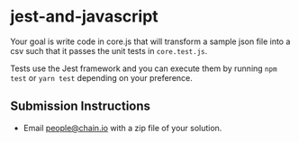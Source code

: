 # jest-and-javascript

Your goal is write code in core.js that will transform a sample json file into a csv such that it passes the unit tests in `core.test.js`.

Tests use the Jest framework and you can execute them by running `npm test` or `yarn test` depending on your preference.

## Submission Instructions

* Email people@chain.io with a zip file of your solution.

